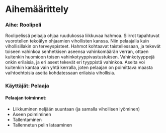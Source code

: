 # Aihemäärittely

### Aihe: Roolipeli
Roolipelissä pelaaja ohjaa ruudukossa liikkuvaa hahmoa. Siirrot tapahtuvat vuorotellen tekoälyn ohjaamien vihollisten kanssa.
Niin pelaajalla kuin vihollisillakin on terveyspisteet. Hahmot kohtaavat taistellessaan, ja tekevät toiseen vahinkoa senhetkisen
aseensa vahinkomäärän verran, ottaen kuitenkin huomioon toisen vahinkotyyppivastustuksen. Vahinkotyyppejä onkin erilaisia,
ja eri aseet tekevät eri tyyppistä vahinkoa. Aseita voi kuitenkin kantaa vain yhtä kerralla, joten pelaajan on poimittava maasta
vaihtoehtoisia aseita kohdatessaan erilaisia vihollisia.

### Käyttäjät: Pelaaja

#### Pelaajan toiminnot:
* Liikkuminen neljään suuntaan (ja samalla vihollisen lyöminen)
* Aseen poimiminen
* Tallentaminen
* Tallennetun pelin lataaminen